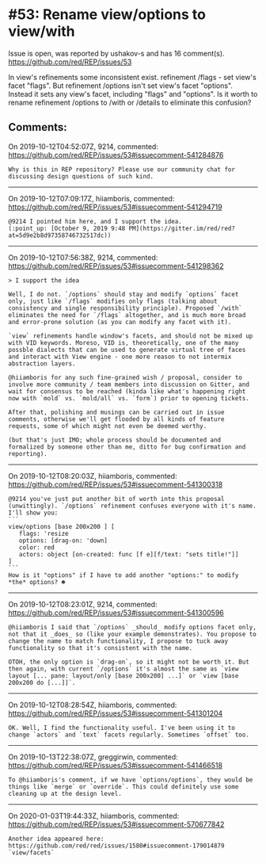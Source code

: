 
#53: Rename view/options to view/with
================================================================================
Issue is open, was reported by ushakov-s and has 16 comment(s).
<https://github.com/red/REP/issues/53>

In view's refinements some inconsistent exist.
refinement /flags - set view's facet "flags".
But refinement /options isn't set view's facet "options".
Instead it sets any view's facet, including "flags" and "options".
Is it worth to rename refinement /options to /with or /details to eliminate this confusion?


Comments:
--------------------------------------------------------------------------------

On 2019-10-12T04:52:07Z, 9214, commented:
<https://github.com/red/REP/issues/53#issuecomment-541284876>

    Why is this in REP repository? Please use our community chat for discussing design questions of such kind.

--------------------------------------------------------------------------------

On 2019-10-12T07:09:17Z, hiiamboris, commented:
<https://github.com/red/REP/issues/53#issuecomment-541294719>

    @9214 I pointed him here, and I support the idea.
    (:point_up: [October 9, 2019 9:48 PM](https://gitter.im/red/red?at=5d9e2b8d97358746732517dc))

--------------------------------------------------------------------------------

On 2019-10-12T07:56:38Z, 9214, commented:
<https://github.com/red/REP/issues/53#issuecomment-541298362>

    > I support the idea
    
    Well, I do not. `/options` should stay and modify `options` facet only, just like `/flags` modifies only flags (talking about consistency and single responsibility principle). Proposed `/with` eliminates the need for `/flags` altogether, and is much more broad and error-prone solution (as you can modify any facet with it).
    
    `view` refinements handle window's facets, and should not be mixed up with VID keywords. Moreso, VID is, theoretically, one of the many possble dialects that can be used to generate virtual tree of faces and interact with View engine - one more reason to not intermix abstraction layers.
    
    @hiiamboris for any such fine-grained wish / proposal, consider to involve more community / team members into discussion on Gitter, and wait for consensus to be reached (kinda like what's happening right now with `mold` vs. `mold/all` vs. `form`) prior to opening tickets.
    
    After that, polishing and musings can be carried out in issue comments, otherwise we'll get flooded by all kinds of feature requests, some of which might not even be deemed worthy.
    
    (but that's just IMO; whole process should be documented and formalized by someone other than me, ditto for bug confirmation and reporting).

--------------------------------------------------------------------------------

On 2019-10-12T08:20:03Z, hiiamboris, commented:
<https://github.com/red/REP/issues/53#issuecomment-541300318>

    @9214 you've just put another bit of worth into this proposal (unwittingly). `/options` refinement confuses everyone with it's name. I'll show you:
    ```
    view/options [base 200x200 ] [
       flags: 'resize
       options: [drag-on: 'down]
       color: red
       actors: object [on-created: func [f e][f/text: "sets title!"]]
    ]
    ```
    How is it "options" if I have to add another "options:" to modify *the* options? ☻

--------------------------------------------------------------------------------

On 2019-10-12T08:23:01Z, 9214, commented:
<https://github.com/red/REP/issues/53#issuecomment-541300596>

    @hiiamboris I said that `/options` _should_ modify options facet only, not that it _does_ so (like your example demonstrates). You propose to change the name to match functionality, I propose to tuck away functionality so that it's consistent with the name.
    
    OTOH, the only option is `drag-on`, so it might not be worth it. But then again, with current `/options` it's almost the same as `view layout [... pane: layout/only [base 200x200] ...]` or `view [base 200x200 do [...]]`.

--------------------------------------------------------------------------------

On 2019-10-12T08:28:54Z, hiiamboris, commented:
<https://github.com/red/REP/issues/53#issuecomment-541301204>

    OK. Well, I find the functionality useful. I've been using it to change `actors` and `text` facets regularly. Sometimes `offset` too.

--------------------------------------------------------------------------------

On 2019-10-13T22:38:07Z, greggirwin, commented:
<https://github.com/red/REP/issues/53#issuecomment-541466518>

    To @hiiamboris's comment, if we have `options/options`, they would be things like `merge` or `override`. This could definitely use some cleaning up at the design level.

--------------------------------------------------------------------------------

On 2020-01-03T19:44:33Z, hiiamboris, commented:
<https://github.com/red/REP/issues/53#issuecomment-570677842>

    Another idea appeared here: https://github.com/red/red/issues/1580#issuecomment-179014879
    `view/facets`

